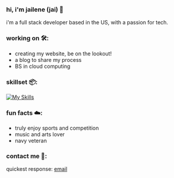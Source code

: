 ### hi, i'm jailene (jai) 👋

i'm a full stack developer based in the US, with a passion for tech.

### working on 🛠️:
* creating my website, be on the lookout!
* a blog to share my process
* BS in cloud computing

### skillset 📦:
[![My Skills](https://skillicons.dev/icons?i=react,cs,js,py,dotnet,postgres,nodejs,postman,html,css,md,jquery,bootstrap)](https://skillicons.dev)

### fun facts ☁️:
* truly enjoy sports and competition
* music and arts lover
* navy veteran

### contact me 📲:
quickest response: [email](jailenefkelly@gmail.com)
